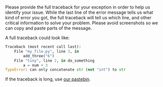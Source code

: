 Please provide the full traceback for your exception in order to help us identify your issue.
While the last line of the error message tells us what kind of error you got,
the full traceback will tell us which line, and other critical information to solve your problem.
Please avoid screenshots so we can copy and paste parts of the message.

A full traceback could look like:
```py
Traceback (most recent call last):
    File "my_file.py", line 3, in
        add_three("6")
    File "tiny", line 2, in do_something
        a = num + 3
TypeError: can only concatenate str (not "int") to str
```

If the traceback is long, use [our pastebin](https://paste.pythondiscord.com/).
